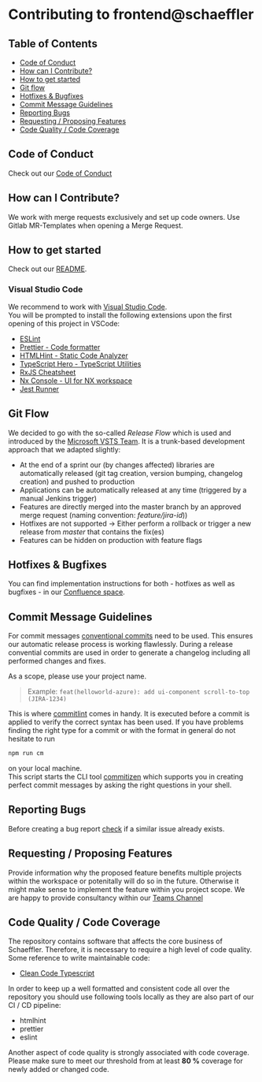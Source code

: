 # Contributing to frontend@schaeffler

## Table of Contents

- [Code of Conduct](#code-of-conduct)
- [How can I Contribute?](#how-can-i-contribute)
- [How to get started](#how-to-get-started)
- [Git flow](#git-flow)
- [Hotfixes & Bugfixes](#hotfixes-&-bugfixes)
- [Commit Message Guidelines](#commit-message-guidelines)
- [Reporting Bugs](#reporting-bugs)
- [Requesting / Proposing Features](#requesting--proposing-features)
- [Code Quality / Code Coverage](#code-quality--code-coverage)

## Code of Conduct

Check out our [Code of Conduct](CODE_OF_CONDUCT.md)

## How can I Contribute?

We work with merge requests exclusively and set up code owners. Use Gitlab MR-Templates when opening a Merge Request.

## How to get started

Check out our [README](readme.md).

### Visual Studio Code

We recommend to work with [Visual Studio Code](https://code.visualstudio.com/).  
You will be prompted to install the following extensions upon the first opening of this project in VSCode:

- [ESLint](https://marketplace.visualstudio.com/items?itemName=dbaeumer.vscode-eslint)
- [Prettier - Code formatter](https://marketplace.visualstudio.com/items?itemName=esbenp.prettier-vscode)
- [HTMLHint - Static Code Analyzer](https://marketplace.visualstudio.com/items?itemName=mkaufman.HTMLHint)
- [TypeScript Hero - TypeScript Utilities](https://marketplace.visualstudio.com/items?itemName=rbbit.typescript-hero)
- [RxJS Cheatsheet](https://marketplace.visualstudio.com/items?itemName=dzhavat.rxjs-cheatsheet)
- [Nx Console - UI for NX workspace](https://marketplace.visualstudio.com/items?itemName=nrwl.angular-console)
- [Jest Runner](https://marketplace.visualstudio.com/items?itemName=firsttris.vscode-jest-runner)

## Git Flow

We decided to go with the so-called _Release Flow_ which is used and introduced by the [Microsoft VSTS Team](https://devblogs.microsoft.com/devops/release-flow-how-we-do-branching-on-the-vsts-team/). It is a trunk-based development approach that we adapted slightly:

- At the end of a sprint our (by changes affected) libraries are automatically released (git tag creation, version bumping, changelog creation) and pushed to production
- Applications can be automatically released at any time (triggered by a manual Jenkins trigger)
- Features are directly merged into the master branch by an approved merge request (naming convention: _feature/jira-id_))
- Hotfixes are not supported -> Either perform a rollback or trigger a new release from _master_ that contains the fix(es)
- Features can be hidden on production with feature flags

## Hotfixes & Bugfixes

You can find implementation instructions for both - hotfixes as well as bugfixes - in our [Confluence space](https://confluence.schaeffler.com/pages/viewpage.action?pageId=62623272).

## Commit Message Guidelines

For commit messages [conventional commits](https://www.conventionalcommits.org/en/v1.0.0/) need to be used. This ensures our automatic release process is working flawlessly. During a release convential commits are used in order to generate a changelog including all performed changes and fixes.

As a scope, please use your project name.

> Example: `feat(helloworld-azure): add ui-component scroll-to-top (JIRA-1234)`

This is where [commitlint](https://github.com/conventional-changelog/commitlint) comes in handy. It is executed before a commit is applied to verify the correct syntax has been used. If you have problems finding the right type for a commit or with the format in general do not hesitate to run

```bash
npm run cm
```

on your local machine.  
This script starts the CLI tool [commitizen](https://github.com/commitizen/cz-cli) which supports you in creating perfect commit messages by asking the right questions in your shell.

## Reporting Bugs

Before creating a bug report [check](https://jira.schaeffler.com/secure/RapidBoard.jspa?rapidView=866&projectKey=FRON&view=planning.nodetail) if a similar issue already exists.

## Requesting / Proposing Features

Provide information why the proposed feature benefits multiple projects within the workspace or potenitally will do so in the future. Otherwise it might make sense to implement the feature within you project scope. We are happy to provide consultancy within our [Teams Channel](https://teams.microsoft.com/l/team/19%3a2967d889ec6546729254b14c7f06c2b8%40thread.skype/conversations?groupId=a8039948-cbd2-4239-ba69-edbeefadeea2&tenantId=67416604-6509-4014-9859-45e709f53d3f)

## Code Quality / Code Coverage

The repository contains software that affects the core business of Schaeffler. Therefore, it is necessary to require a high level of code quality. Some reference to write maintainable code:

- [Clean Code Typescript](https://github.com/labs42io/clean-code-typescript)

In order to keep up a well formatted and consistent code all over the repository you should use following tools locally as they are also part of our CI / CD pipeline:

- htmlhint
- prettier
- eslint

Another aspect of code quality is strongly associated with code coverage. Please make sure to meet our threshold from at least **80 %** coverage for newly added or changed code.
